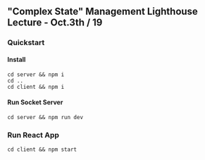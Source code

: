 ## "Complex State" Management Lighthouse Lecture - Oct.3th / 19

### Quickstart

#### Install

```
cd server && npm i
cd ..
cd client && npm i
```

#### Run Socket Server

```
cd server && npm run dev
```

### Run React App

```
cd client && npm start
```